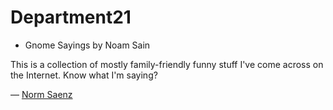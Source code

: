 # Department21

- Gnome Sayings by Noam Sain

This is a collection of mostly family-friendly funny stuff I've come across on the Internet. Know what I'm saying?

— [Norm Saenz](https://en.gravatar.com/gregraven)
